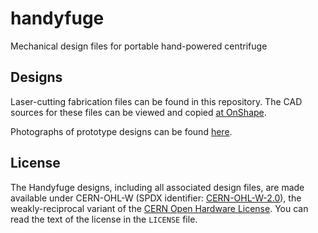# handyfuge
Mechanical design files for portable hand-powered centrifuge


## Designs

Laser-cutting fabrication files can be found in this repository. The CAD sources for these files can be viewed and copied [at OnShape](https://cad.onshape.com/documents/2cf671f300bec1e37c7aebdd/w/50c80549fc61639971846d73/e/14e672d36cf51ed47f4d48e6?configuration=List_Y2HIPiqMowNxyx%3DDefault%3BList_p3Npt1bOHtHOFd%3DGuard%3BList_t8Keu0A1rNYTF2%3D_1_5_mL_tube).

Photographs of prototype designs can be found [here](https://drive.google.com/drive/folders/1ZNTd_ySJtXn2qwRWTb83T112aYDAMxPa?usp=sharing).


## License

The Handyfuge designs, including all associated design files, are made available under CERN-OHL-W (SPDX identifier: [CERN-OHL-W-2.0](https://spdx.org/licenses/CERN-OHL-W-2.0.html)), the weakly-reciprocal variant of the [CERN Open Hardware License](https://ohwr.org/project/cernohl/wikis/Documents/CERN-OHL-version-2). You can read the text of the license in the `LICENSE` file.
